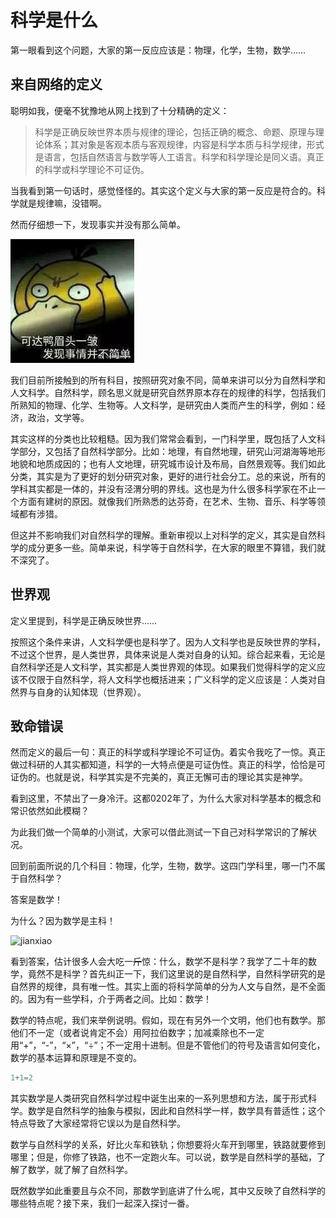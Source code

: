 # 科学是什么

第一眼看到这个问题，大家的第一反应应该是：物理，化学，生物，数学……

## 来自网络的定义

聪明如我，便毫不犹豫地从网上找到了十分精确的定义：

> 科学是正确反映世界本质与规律的理论，包括正确的概念、命题、原理与理论体系；其对象是客观本质与客观规律，内容是科学本质与科学规律，形式是语言，包括自然语言与数学等人工语言。科学和科学理论是同义语。真正的科学或科学理论不可证伪。

当我看到第一句话时，感觉怪怪的。其实这个定义与大家的第一反应是符合的。科学就是规律嘛，没错啊。

然而仔细想一下，发现事实并没有那么简单。

![kedaya](https://raw.githubusercontent.com/NewsFun/blog/img/src/img/kedaya.jpg)

我们目前所接触到的所有科目，按照研究对象不同，简单来讲可以分为自然科学和人文科学。自然科学，顾名思义就是研究自然界原本存在的规律的科学，包括我们所熟知的物理、化学、生物等。人文科学，是研究由人类而产生的科学，例如：经济，政治，文学等。

其实这样的分类也比较粗糙。因为我们常常会看到，一门科学里，既包括了人文科学部分，又包括了自然科学部分。比如：地理，有自然地理，研究山河湖海等地形地貌和地质成因的；也有人文地理，研究城市设计及布局，自然景观等。我们如此分类，其实是为了更好的划分研究对象，更好的进行社会分工。总的来说，所有的学科其实都是一体的，并没有泾渭分明的界线。这也是为什么很多科学家在不止一个方面有建树的原因。就像我们所熟悉的达芬奇，在艺术、生物、音乐、科学等领域都有涉猎。

但这并不影响我们对自然科学的理解。重新审视以上对科学的定义，其实是自然科学的成分更多一些。简单来说，科学等于自然科学，在大家的眼里不算错，我们就不深究了。

## 世界观

定义里提到，科学是正确反映世界……

按照这个条件来讲，人文科学便也是科学了。因为人文科学也是反映世界的学科，不过这个世界，是人类世界，具体来说是人类对自身的认知。综合起来看，无论是自然科学还是人文科学，其实都是人类世界观的体现。如果我们觉得科学的定义应该不仅限于自然科学，将人文科学也概括进来；广义科学的定义应该是：人类对自然界与自身的认知体现（世界观）。

## 致命错误

然而定义的最后一句：真正的科学或科学理论不可证伪。着实令我吃了一惊。真正做过科研的人其实都知道，科学的一大特点便是可证伪性。真正的科学，恰恰是可证伪的。也就是说，科学其实是不完美的，真正无懈可击的理论其实是神学。

看到这里，不禁出了一身冷汗。这都0202年了，为什么大家对科学基本的概念和常识依然如此模糊？

为此我们做一个简单的小测试，大家可以借此测试一下自己对科学常识的了解状况。

回到前面所说的几个科目：物理，化学，生物，数学。这四门学科里，哪一门不属于自然科学？

答案是数学！

为什么？因为数学是主科！

![jianxiao](https://raw.githubusercontent.com/NewsFun/blog/img/src/img/jianxiao.jpeg)

看到答案，估计很多人会大吃一~~斤~~惊：什么，数学不是科学？我学了二十年的数学，竟然不是科学？首先纠正一下，我们这里说的是自然科学，自然科学研究的是自然界的规律，具有唯一性。其实上面的将科学简单的分为人文与自然，是不全面的。因为有一些学科，介于两者之间。比如：数学！

数学的特点呢，我们来举例说明。假如，现在有另外一个文明，他们也有数学。那他们不一定（或者说肯定不会）用阿拉伯数字；加减乘除也不一定用“+”，“-”，“×”，“÷”；不一定用十进制。但是不管他们的符号及语言如何变化，数学的基本运算和原理是不变的。

```javascript
1+1=2
```

其实数学是人类研究自然科学过程中诞生出来的一系列思想和方法，属于形式科学。数学是自然科学的抽象与模拟，因此和自然科学一样，数学具有普适性；这个特点导致了大家经常将它误以为是自然科学。

数学与自然科学的关系，好比火车和铁轨；你想要将火车开到哪里，铁路就要修到哪里；但是，你修了铁路，也不一定跑火车。可以说，数学是自然科学的基础，了解了数学，就了解了自然科学。

既然数学如此重要且与众不同，那数学到底讲了什么呢，其中又反映了自然科学的哪些特点呢？接下来，我们一起深入探讨一番。
